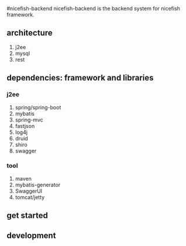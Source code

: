 #nicefish-backend
nicefish-backend is the backend system for nicefish framework.

## architecture

1. j2ee
2. mysql
3. rest

## dependencies: framework and libraries

### j2ee
1. spring/spring-boot
2. mybatis
3. spring-mvc
4. fastjson
5. log4j
6. druid
7. shiro
8. swagger


### tool
1. maven
2. mybatis-generator
3. SwaggerUI
4. tomcat/jetty


## get started


## development

